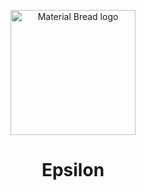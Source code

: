 <p align="center">
    <img width="200" src="https://github.com/user-attachments/assets/f63f688f-5cd5-47a0-80ce-0a3ae24ca008" alt="Material Bread logo">    
</p>

<h1 align="center">
    Epsilon
</h1>



